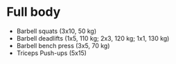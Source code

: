 # Full body
* Barbell squats (3x10, 50 kg)
* Barbell deadlifts (1x5, 110 kg; 2x3, 120 kg; 1x1, 130 kg)
* Barbell bench press (3x5, 70 kg)
* Triceps Push-ups (5x15)
